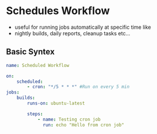 # Schedules Workflow
- useful for running jobs automatically at specific time like
- nightly builds, daily reports, cleanup tasks etc...

## Basic Syntex

```yml
name: Scheduled Workflow

on: 
    scheduled:
        - cron: "*/5 * * *" #Run on every 5 min
jobs:
    builds: 
        runs-on: ubuntu-latest

        steps:
            - name: Testing cron job
              run: echo "Hello from cron job"    

```